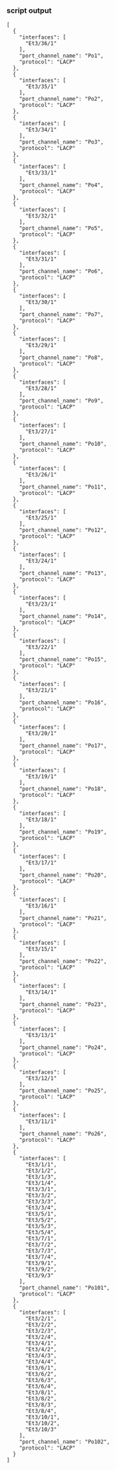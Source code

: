 ### script output

    [
      {
        "interfaces": [
          "Et3/36/1"
        ], 
        "port_channel_name": "Po1", 
        "protocol": "LACP"
      }, 
      {
        "interfaces": [
          "Et3/35/1"
        ], 
        "port_channel_name": "Po2", 
        "protocol": "LACP"
      }, 
      {
        "interfaces": [
          "Et3/34/1"
        ], 
        "port_channel_name": "Po3", 
        "protocol": "LACP"
      }, 
      {
        "interfaces": [
          "Et3/33/1"
        ], 
        "port_channel_name": "Po4", 
        "protocol": "LACP"
      }, 
      {
        "interfaces": [
          "Et3/32/1"
        ], 
        "port_channel_name": "Po5", 
        "protocol": "LACP"
      }, 
      {
        "interfaces": [
          "Et3/31/1"
        ], 
        "port_channel_name": "Po6", 
        "protocol": "LACP"
      }, 
      {
        "interfaces": [
          "Et3/30/1"
        ], 
        "port_channel_name": "Po7", 
        "protocol": "LACP"
      }, 
      {
        "interfaces": [
          "Et3/29/1"
        ], 
        "port_channel_name": "Po8", 
        "protocol": "LACP"
      }, 
      {
        "interfaces": [
          "Et3/28/1"
        ], 
        "port_channel_name": "Po9", 
        "protocol": "LACP"
      }, 
      {
        "interfaces": [
          "Et3/27/1"
        ], 
        "port_channel_name": "Po10", 
        "protocol": "LACP"
      }, 
      {
        "interfaces": [
          "Et3/26/1"
        ], 
        "port_channel_name": "Po11", 
        "protocol": "LACP"
      }, 
      {
        "interfaces": [
          "Et3/25/1"
        ], 
        "port_channel_name": "Po12", 
        "protocol": "LACP"
      }, 
      {
        "interfaces": [
          "Et3/24/1"
        ], 
        "port_channel_name": "Po13", 
        "protocol": "LACP"
      }, 
      {
        "interfaces": [
          "Et3/23/1"
        ], 
        "port_channel_name": "Po14", 
        "protocol": "LACP"
      }, 
      {
        "interfaces": [
          "Et3/22/1"
        ], 
        "port_channel_name": "Po15", 
        "protocol": "LACP"
      }, 
      {
        "interfaces": [
          "Et3/21/1"
        ], 
        "port_channel_name": "Po16", 
        "protocol": "LACP"
      }, 
      {
        "interfaces": [
          "Et3/20/1"
        ], 
        "port_channel_name": "Po17", 
        "protocol": "LACP"
      }, 
      {
        "interfaces": [
          "Et3/19/1"
        ], 
        "port_channel_name": "Po18", 
        "protocol": "LACP"
      }, 
      {
        "interfaces": [
          "Et3/18/1"
        ], 
        "port_channel_name": "Po19", 
        "protocol": "LACP"
      }, 
      {
        "interfaces": [
          "Et3/17/1"
        ], 
        "port_channel_name": "Po20", 
        "protocol": "LACP"
      }, 
      {
        "interfaces": [
          "Et3/16/1"
        ], 
        "port_channel_name": "Po21", 
        "protocol": "LACP"
      }, 
      {
        "interfaces": [
          "Et3/15/1"
        ], 
        "port_channel_name": "Po22", 
        "protocol": "LACP"
      }, 
      {
        "interfaces": [
          "Et3/14/1"
        ], 
        "port_channel_name": "Po23", 
        "protocol": "LACP"
      }, 
      {
        "interfaces": [
          "Et3/13/1"
        ], 
        "port_channel_name": "Po24", 
        "protocol": "LACP"
      }, 
      {
        "interfaces": [
          "Et3/12/1"
        ], 
        "port_channel_name": "Po25", 
        "protocol": "LACP"
      }, 
      {
        "interfaces": [
          "Et3/11/1"
        ], 
        "port_channel_name": "Po26", 
        "protocol": "LACP"
      }, 
      {
        "interfaces": [
          "Et3/1/1", 
          "Et3/1/2", 
          "Et3/1/3", 
          "Et3/1/4", 
          "Et3/3/1", 
          "Et3/3/2", 
          "Et3/3/3", 
          "Et3/3/4", 
          "Et3/5/1", 
          "Et3/5/2", 
          "Et3/5/3", 
          "Et3/5/4", 
          "Et3/7/1", 
          "Et3/7/2", 
          "Et3/7/3", 
          "Et3/7/4", 
          "Et3/9/1", 
          "Et3/9/2", 
          "Et3/9/3"
        ], 
        "port_channel_name": "Po101", 
        "protocol": "LACP"
      }, 
      {
        "interfaces": [
          "Et3/2/1", 
          "Et3/2/2", 
          "Et3/2/3", 
          "Et3/2/4", 
          "Et3/4/1", 
          "Et3/4/2", 
          "Et3/4/3", 
          "Et3/4/4", 
          "Et3/6/1", 
          "Et3/6/2", 
          "Et3/6/3", 
          "Et3/6/4", 
          "Et3/8/1", 
          "Et3/8/2", 
          "Et3/8/3", 
          "Et3/8/4", 
          "Et3/10/1", 
          "Et3/10/2", 
          "Et3/10/3"
        ], 
        "port_channel_name": "Po102", 
        "protocol": "LACP"
      }
    ]
